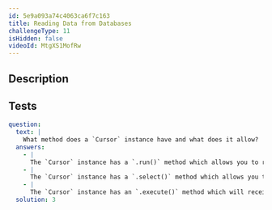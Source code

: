 ```yaml
---
id: 5e9a093a74c4063ca6f7c163
title: Reading Data from Databases
challengeType: 11
isHidden: false
videoId: MtgXS1MofRw
---
```


## Description

<section id='description'>
</section>

## Tests

<section id='tests'>

```yml
question:
  text: |
    What method does a `Cursor` instance have and what does it allow?
  answers:
    - |
      The `Cursor` instance has a `.run()` method which allows you to run SQL queries.
    - |
      The `Cursor` instance has a `.select()` method which allows you to select records.
    - |
      The `Cursor` instance has an `.execute()` method which will receive SQL parameters to run against the database.
  solution: 3
```

</section>
